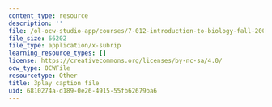 ```yaml
---
content_type: resource
description: ''
file: /ol-ocw-studio-app/courses/7-012-introduction-to-biology-fall-2004/6810274ad1890e26491555fb62679ba6_V3XHn35BLfo.srt
file_size: 66202
file_type: application/x-subrip
learning_resource_types: []
license: https://creativecommons.org/licenses/by-nc-sa/4.0/
ocw_type: OCWFile
resourcetype: Other
title: 3play caption file
uid: 6810274a-d189-0e26-4915-55fb62679ba6
---
```

